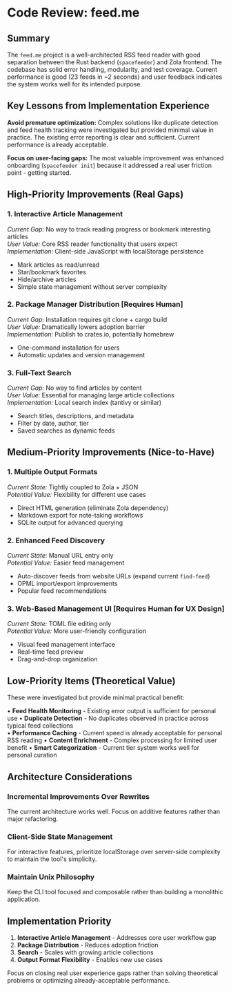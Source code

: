 # Code Review: feed.me

## Summary

The `feed.me` project is a well-architected RSS feed reader with good separation between the Rust backend (`spacefeeder`) and Zola frontend. The codebase has solid error handling, modularity, and test coverage. Current performance is good (23 feeds in ~2 seconds) and user feedback indicates the system works well for its intended purpose.

## Key Lessons from Implementation Experience

**Avoid premature optimization:** Complex solutions like duplicate detection and feed health tracking were investigated but provided minimal value in practice. The existing error reporting is clear and sufficient. Current performance is already acceptable.

**Focus on user-facing gaps:** The most valuable improvement was enhanced onboarding (`spacefeeder init`) because it addressed a real user friction point - getting started.

## High-Priority Improvements (Real Gaps)

### 1. **Interactive Article Management**
*Current Gap:* No way to track reading progress or bookmark interesting articles  
*User Value:* Core RSS reader functionality that users expect  
*Implementation:* Client-side JavaScript with localStorage persistence
- Mark articles as read/unread
- Star/bookmark favorites  
- Hide/archive articles
- Simple state management without server complexity

### 2. **Package Manager Distribution** **[Requires Human]**
*Current Gap:* Installation requires git clone + cargo build  
*User Value:* Dramatically lowers adoption barrier  
*Implementation:* Publish to crates.io, potentially homebrew
- One-command installation for users
- Automatic updates and version management

### 3. **Full-Text Search**
*Current Gap:* No way to find articles by content  
*User Value:* Essential for managing large article collections  
*Implementation:* Local search index (tantivy or similar)
- Search titles, descriptions, and metadata
- Filter by date, author, tier
- Saved searches as dynamic feeds

## Medium-Priority Improvements (Nice-to-Have)

### 1. **Multiple Output Formats**
*Current State:* Tightly coupled to Zola + JSON  
*Potential Value:* Flexibility for different use cases
- Direct HTML generation (eliminate Zola dependency)
- Markdown export for note-taking workflows
- SQLite output for advanced querying

### 2. **Enhanced Feed Discovery**
*Current State:* Manual URL entry only  
*Potential Value:* Easier feed management
- Auto-discover feeds from website URLs (expand current `find-feed`)
- OPML import/export improvements
- Popular feed recommendations

### 3. **Web-Based Management UI** **[Requires Human for UX Design]**
*Current State:* TOML file editing only  
*Potential Value:* More user-friendly configuration
- Visual feed management interface
- Real-time feed preview
- Drag-and-drop organization

## Low-Priority Items (Theoretical Value)

These were investigated but provide minimal practical benefit:

• **Feed Health Monitoring** - Existing error output is sufficient for personal use
• **Duplicate Detection** - No duplicates observed in practice across typical feed collections  
• **Performance Caching** - Current speed is already acceptable for personal RSS reading
• **Content Enrichment** - Complex processing for limited user benefit
• **Smart Categorization** - Current tier system works well for personal curation

## Architecture Considerations

### Incremental Improvements Over Rewrites
The current architecture works well. Focus on additive features rather than major refactoring.

### Client-Side State Management  
For interactive features, prioritize localStorage over server-side complexity to maintain the tool's simplicity.

### Maintain Unix Philosophy
Keep the CLI tool focused and composable rather than building a monolithic application.

## Implementation Priority

1. **Interactive Article Management** - Addresses core user workflow gap
2. **Package Distribution** - Reduces adoption friction  
3. **Search** - Scales with growing article collections
4. **Output Format Flexibility** - Enables new use cases

Focus on closing real user experience gaps rather than solving theoretical problems or optimizing already-acceptable performance.